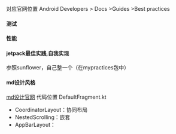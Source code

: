 对应官网位置 Android Developers > Docs >Guides >Best practices

#### 测试

#### 性能

#### jetpack最佳实践,自我实现

参照sunflower，自己整一个（在mypractices包中）   
#### md设计风格 
[md设计官网](https://m3.material.io/)
代码位置 DefaultFragment.kt
- CoordinatorLayout：协同布局   
- NestedScrolling：嵌套
- AppBarLayout：

